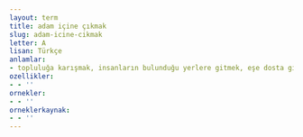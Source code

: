 ```yaml
---
layout: term
title: adam içine çıkmak
slug: adam-icine-cikmak
letter: A
lisan: Türkçe
anlamlar:
- topluluğa karışmak, insanların bulunduğu yerlere gitmek, eşe dosta gitmek
ozellikler:
- - ''
ornekler:
- - ''
orneklerkaynak:
- - ''
---
```

